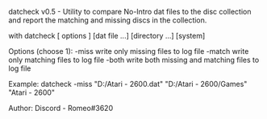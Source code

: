 datcheck v0.5 - Utility to compare No-Intro dat files to the disc collection
                and report the matching and missing discs in the collection.

with datcheck [ options ] [dat file ...] [directory ...] [system]

Options (choose 1):
  -miss    write only missing files to log file
  -match   write only matching files to log file
  -both    write both missing and matching files to log file

Example:
              datcheck -miss "D:/Atari - 2600.dat" "D:/Atari - 2600/Games" "Atari - 2600"

Author:
   Discord - Romeo#3620
